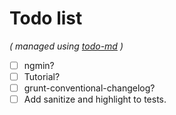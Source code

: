 # Todo list

_\( managed using [todo-md](https://github.com/Hypercubed/todo-md) \)_

- [ ] ngmin?
- [ ] Tutorial?
- [ ] grunt-conventional-changelog?
- [ ] Add sanitize and highlight to tests.
